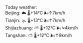 Today weather:  
Beijing: ☁️   🌡️+14°C 🌬️↑7km/h  
Tianjin: 🌫  🌡️+13°C 🌬️↑7km/h  
Shijiazhuang: ⛅️  🌡️+12°C 🌬️↘4km/h  
Tangshan: ⛅️  🌡️+12°C 🌬️↑9km/h  
